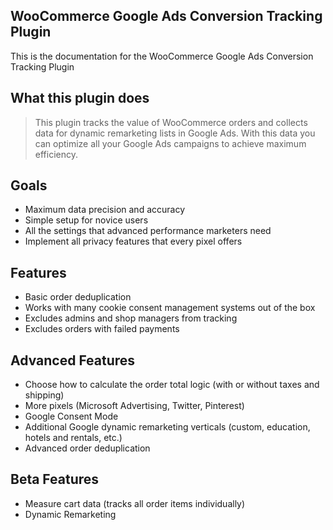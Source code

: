 ## WooCommerce Google Ads Conversion Tracking Plugin 

This is the documentation for the WooCommerce Google Ads Conversion Tracking Plugin

## What this plugin does

> This plugin tracks the value of WooCommerce orders and collects data for dynamic remarketing lists in Google Ads. With this data you can optimize all your Google Ads campaigns to achieve maximum efficiency.

## Goals

- Maximum data precision and accuracy
- Simple setup for novice users
- All the settings that advanced performance marketers need
- Implement all privacy features that every pixel offers

## Features

- Basic order deduplication
- Works with many cookie consent management systems out of the box
- Excludes admins and shop managers from tracking
- Excludes orders with failed payments

## Advanced Features

- Choose how to calculate the order total logic (with or without taxes and shipping)
- More pixels (Microsoft Advertising, Twitter, Pinterest)
- Google Consent Mode
- Additional Google dynamic remarketing verticals (custom, education, hotels and rentals, etc.)
- Advanced order deduplication

## Beta Features

- Measure cart data (tracks all order items individually)
- Dynamic Remarketing

